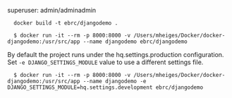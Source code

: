 superuser: admin/adminadmin

      docker build -t ebrc/djangodemo .

      $ docker run -it --rm -p 8000:8000 -v /Users/mheiges/Docker/docker-djangodemo:/usr/src/app --name djangodemo ebrc/djangodemo

By default the project runs under the hq.settings.production configuration. Set `-e DJANGO_SETTINGS_MODULE` value to use a different settings file.

      $ docker run -it --rm -p 8000:8000 -v /Users/mheiges/Docker/docker-djangodemo:/usr/src/app --name djangodemo -e DJANGO_SETTINGS_MODULE=hq.settings.development ebrc/djangodemo
